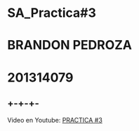 # SA_Practica#3
# BRANDON PEDROZA

# 201314079
+-+-+-
-----

Video en Youtube: [PRACTICA #3](https://youtu.be/1T6-8DZpSHs)



